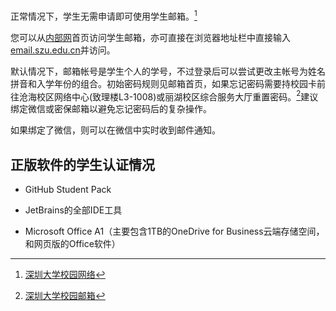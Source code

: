 正常情况下，学生无需申请即可使用学生邮箱。[^1]

您可以从[内部网](https://www1.szu.edu.cn/)首页访问学生邮箱，亦可直接在浏览器地址栏中直接输入[email.szu.edu.cn](https://email.szu.edu.cn/)并访问。

默认情况下，邮箱帐号是学生个人的学号，不过登录后可以尝试更改主帐号为姓名拼音和入学年份的组合。初始密码规则见邮箱首页，如果忘记密码需要持校园卡前往沧海校区网络中心(致理楼L3-1008)或丽湖校区综合服务大厅重置密码。[^2]建议绑定微信或密保邮箱以避免忘记密码后的复杂操作。

如果绑定了微信，则可以在微信中实时收到邮件通知。

## 正版软件的学生认证情况
+ GitHub Student Pack

+ JetBrains的全部IDE工具

+ Microsoft Office A1（主要包含1TB的OneDrive for Business云端存储空间，和网页版的Office软件）

[^1]: [深圳大学校园网络](https://www1.szu.edu.cn/nc/view.asp?id=65)

[^2]: [深圳大学校园邮箱](https://exmail.qq.com/domain/email.szu.edu.cn)
